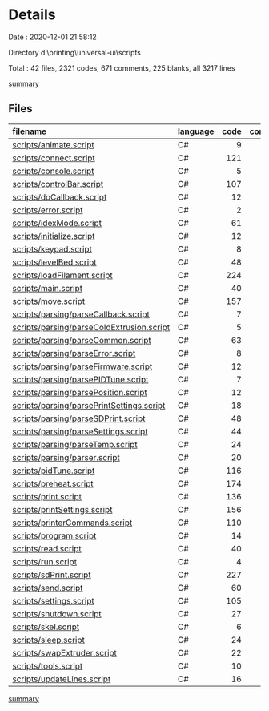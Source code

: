 # Details

Date : 2020-12-01 21:58:12

Directory d:\printing\universal-ui\scripts

Total : 42 files,  2321 codes, 671 comments, 225 blanks, all 3217 lines

[summary](results.md)

## Files
| filename | language | code | comment | blank | total |
| :--- | :--- | ---: | ---: | ---: | ---: |
| [scripts/animate.script](/scripts/animate.script) | C# | 9 | 8 | 1 | 18 |
| [scripts/connect.script](/scripts/connect.script) | C# | 121 | 31 | 8 | 160 |
| [scripts/console.script](/scripts/console.script) | C# | 5 | 2 | 1 | 8 |
| [scripts/controlBar.script](/scripts/controlBar.script) | C# | 107 | 19 | 9 | 135 |
| [scripts/doCallback.script](/scripts/doCallback.script) | C# | 12 | 8 | 1 | 21 |
| [scripts/error.script](/scripts/error.script) | C# | 2 | 4 | 0 | 6 |
| [scripts/idexMode.script](/scripts/idexMode.script) | C# | 61 | 17 | 6 | 84 |
| [scripts/initialize.script](/scripts/initialize.script) | C# | 12 | 13 | 4 | 29 |
| [scripts/keypad.script](/scripts/keypad.script) | C# | 8 | 4 | 3 | 15 |
| [scripts/levelBed.script](/scripts/levelBed.script) | C# | 48 | 22 | 8 | 78 |
| [scripts/loadFilament.script](/scripts/loadFilament.script) | C# | 224 | 29 | 22 | 275 |
| [scripts/main.script](/scripts/main.script) | C# | 40 | 8 | 1 | 49 |
| [scripts/move.script](/scripts/move.script) | C# | 157 | 39 | 21 | 217 |
| [scripts/parsing/parseCallback.script](/scripts/parsing/parseCallback.script) | C# | 7 | 4 | 0 | 11 |
| [scripts/parsing/parseColdExtrusion.script](/scripts/parsing/parseColdExtrusion.script) | C# | 5 | 0 | 0 | 5 |
| [scripts/parsing/parseCommon.script](/scripts/parsing/parseCommon.script) | C# | 63 | 9 | 1 | 73 |
| [scripts/parsing/parseError.script](/scripts/parsing/parseError.script) | C# | 8 | 4 | 1 | 13 |
| [scripts/parsing/parseFirmware.script](/scripts/parsing/parseFirmware.script) | C# | 12 | 3 | 1 | 16 |
| [scripts/parsing/parsePIDTune.script](/scripts/parsing/parsePIDTune.script) | C# | 7 | 3 | 0 | 10 |
| [scripts/parsing/parsePosition.script](/scripts/parsing/parsePosition.script) | C# | 12 | 2 | 2 | 16 |
| [scripts/parsing/parsePrintSettings.script](/scripts/parsing/parsePrintSettings.script) | C# | 18 | 53 | 8 | 79 |
| [scripts/parsing/parseSDPrint.script](/scripts/parsing/parseSDPrint.script) | C# | 48 | 7 | 6 | 61 |
| [scripts/parsing/parseSettings.script](/scripts/parsing/parseSettings.script) | C# | 44 | 13 | 7 | 64 |
| [scripts/parsing/parseTemp.script](/scripts/parsing/parseTemp.script) | C# | 24 | 10 | 4 | 38 |
| [scripts/parsing/parser.script](/scripts/parsing/parser.script) | C# | 20 | 15 | 1 | 36 |
| [scripts/pidTune.script](/scripts/pidTune.script) | C# | 116 | 43 | 10 | 169 |
| [scripts/preheat.script](/scripts/preheat.script) | C# | 174 | 27 | 13 | 214 |
| [scripts/print.script](/scripts/print.script) | C# | 136 | 24 | 5 | 165 |
| [scripts/printSettings.script](/scripts/printSettings.script) | C# | 156 | 30 | 10 | 196 |
| [scripts/printerCommands.script](/scripts/printerCommands.script) | C# | 110 | 53 | 18 | 181 |
| [scripts/program.script](/scripts/program.script) | C# | 14 | 1 | 0 | 15 |
| [scripts/read.script](/scripts/read.script) | C# | 40 | 5 | 0 | 45 |
| [scripts/run.script](/scripts/run.script) | C# | 4 | 4 | 0 | 8 |
| [scripts/sdPrint.script](/scripts/sdPrint.script) | C# | 227 | 46 | 18 | 291 |
| [scripts/send.script](/scripts/send.script) | C# | 60 | 11 | 1 | 72 |
| [scripts/settings.script](/scripts/settings.script) | C# | 105 | 30 | 16 | 151 |
| [scripts/shutdown.script](/scripts/shutdown.script) | C# | 27 | 3 | 4 | 34 |
| [scripts/skel.script](/scripts/skel.script) | C# | 6 | 31 | 7 | 44 |
| [scripts/sleep.script](/scripts/sleep.script) | C# | 24 | 11 | 3 | 38 |
| [scripts/swapExtruder.script](/scripts/swapExtruder.script) | C# | 22 | 12 | 2 | 36 |
| [scripts/tools.script](/scripts/tools.script) | C# | 10 | 12 | 2 | 24 |
| [scripts/updateLines.script](/scripts/updateLines.script) | C# | 16 | 1 | 0 | 17 |

[summary](results.md)